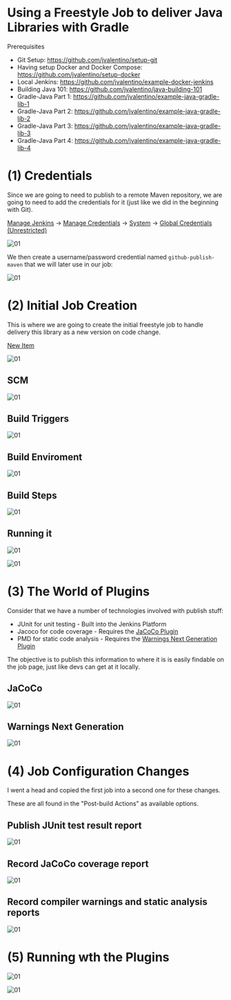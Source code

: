 # Using a Freestyle Job to deliver Java Libraries with Gradle

Prerequisites

- Git Setup: https://github.com/jvalentino/setup-git
- Having setup Docker and Docker Compose: https://github.com/jvalentino/setup-docker
- Local Jenkins: https://github.com/jvalentino/example-docker-jenkins
- Building Java 101: https://github.com/jvalentino/java-building-101
- Gradle-Java Part 1: https://github.com/jvalentino/example-java-gradle-lib-1
- Gradle-Java Part 2: https://github.com/jvalentino/example-java-gradle-lib-2
- Gradle-Java Part 3: https://github.com/jvalentino/example-java-gradle-lib-3
- Gradle-Java Part 4: https://github.com/jvalentino/example-java-gradle-lib-4

# (1) Credentials

Since we are going to need to publish to a remote Maven repository, we are going to need to add the credentials for it (just like we did in the beginning with Git).

[Manage Jenkins](http://localhost:8080/manage/) -> [Manage Credentials](http://localhost:8080/manage/credentials/) -> [System](http://localhost:8080/manage/credentials/store/system/) -> [Global Credentials (Unrestricted)](http://localhost:8080/manage/credentials/store/system/domain/_/) 

![01](./wiki/01.png)

We then create a username/password credential named `github-publish-maven` that we will later use in our job:

![01](./wiki/02.png)

# (2) Initial Job Creation

This is where we are going to create the initial freestyle job to handle delivery this library as a new version on code change.

[New Item](http://localhost:8080/view/all/newJob)

![01](./wiki/03.png)



## SCM

![01](./wiki/04.png)

## Build Triggers

![01](./wiki/05.png)

## Build Enviroment

![01](./wiki/06.png)

## Build Steps

![01](./wiki/07.png)

## Running it

![01](./wiki/08.png)

![01](./wiki/09.png)

# (3) The World of Plugins

Consider that we have a number of technologies involved with publish stuff:

- JUnit for unit testing - Built into the Jenkins Platform
- Jacoco for code coverage - Requires the [JaCoCo Plugin](https://plugins.jenkins.io/jacoco)
- PMD for static code analysis - Requires the [Warnings Next Generation Plugin](https://plugins.jenkins.io/warnings-ng)

The objective is to publish this information to where it is is easily findable on the job page, just like devs can get at it locally.

## JaCoCo

![01](./wiki/10.png)

## Warnings Next Generation

![01](./wiki/11.png)

# (4) Job Configuration Changes

I went a head and copied the first job into a second one for these changes.

These are all found in the "Post-build Actions" as available options.

## Publish JUnit test result report

![01](./wiki/12.png)

## Record JaCoCo coverage report

![01](./wiki/13.png)

## Record compiler warnings and static analysis reports

![01](./wiki/14.png)

# (5) Running wth the Plugins

![01](./wiki/15.png)

![01](./wiki/16.png)



